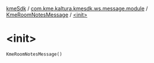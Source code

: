 [kmeSdk](../../index.md) / [com.kme.kaltura.kmesdk.ws.message.module](../index.md) / [KmeRoomNotesMessage](index.md) / [&lt;init&gt;](./-init-.md)

# &lt;init&gt;

`KmeRoomNotesMessage()`